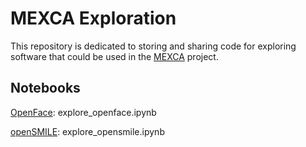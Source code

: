 # MEXCA Exploration
This repository is dedicated to storing and sharing code for exploring software that could be used in the [MEXCA](https://github.com/mexca) project.

## Notebooks
[OpenFace](https://github.com/TadasBaltrusaitis/OpenFace): explore_openface.ipynb

[openSMILE](https://audeering.github.io/opensmile-python/): explore_opensmile.ipynb
